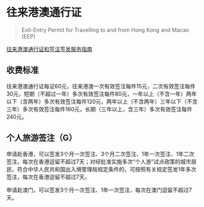 # 往来港澳通行证

> Exit-Entry Permit for Travelling to and from Hong Kong and Macao (EEP)

[往来港澳通行证和签注签发服务指南](https://s.nia.gov.cn/mps/bszy/wlgaot/sqgowl/201903/t20190313_1002.html)

## 收费标准

往来港澳通行证每证60元，往来港澳一次有效签注每件15元，二次有效签注每件30元，短期（不超过一年）多次有效签注每件80元，一年以上（不含一年）两年以下（含两年）多次有效签注每件120元，两年以上（不含两年）三年以下（不含三年）多次有效签注每件160元，长期（三年以上，含三年）多次有效签注每件240元。

## 个人旅游签注（G）

申请赴香港，可以签发3个月一次签注、3个月二次签注、1年一次签注、1年二次签注，每次在香港逗留不超过7天；对经批准实施多次“个人游”试点政策的城市居民，符合中华人民共和国出入境管理局规定条件的，可按照有关规定签发1年多次签注，每次在香港逗留不超过7天。

申请赴澳门，可以签发3个月一次签注、1年一次签注，每次在澳门逗留不超过7天。
